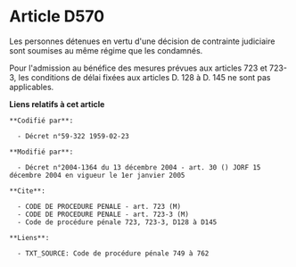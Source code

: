 # Article D570

Les personnes détenues en vertu d'une décision de contrainte judiciaire sont soumises au même régime que les condamnés.

Pour l'admission au bénéfice des mesures prévues aux articles 723 et 723-3, les conditions de délai fixées aux articles D.
128 à D. 145 ne sont pas applicables.

**Liens relatifs à cet article**

	**Codifié par**:

	  - Décret n°59-322 1959-02-23

	**Modifié par**:

	  - Décret n°2004-1364 du 13 décembre 2004 - art. 30 () JORF 15 décembre 2004 en vigueur le 1er janvier 2005

	**Cite**:

	  - CODE DE PROCEDURE PENALE - art. 723 (M)
	  - CODE DE PROCEDURE PENALE - art. 723-3 (M)
	  - Code de procédure pénale 723, 723-3, D128 à D145

	**Liens**:

	  - TXT_SOURCE: Code de procédure pénale 749 à 762
